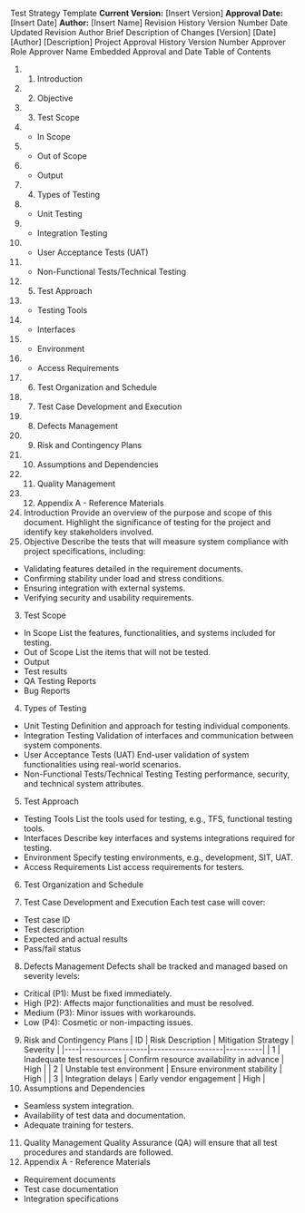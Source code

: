 Test Strategy Template
**Current Version:** [Insert Version]
**Approval Date:** [Insert Date]
**Author:** [Insert Name]
Revision History
Version Number	Date Updated	Revision Author	Brief Description of Changes
[Version]	[Date]	[Author]	[Description]
Project Approval History
Version Number	Approver Role	Approver Name	Embedded Approval and Date
Table of Contents
1.	1. Introduction
2.	2. Objective
3.	3. Test Scope
4.	- In Scope
5.	- Out of Scope
6.	- Output
7.	4. Types of Testing
8.	- Unit Testing
9.	- Integration Testing
10.	- User Acceptance Tests (UAT)
11.	- Non-Functional Tests/Technical Testing
12.	5. Test Approach
13.	- Testing Tools
14.	- Interfaces
15.	- Environment
16.	- Access Requirements
17.	6. Test Organization and Schedule
18.	7. Test Case Development and Execution
19.	8. Defects Management
20.	9. Risk and Contingency Plans
21.	10. Assumptions and Dependencies
22.	11. Quality Management
23.	12. Appendix A - Reference Materials
1. Introduction
Provide an overview of the purpose and scope of this document. Highlight the significance of testing for the project and identify key stakeholders involved.
2. Objective
Describe the tests that will measure system compliance with project specifications, including:
- Validating features detailed in the requirement documents.
- Confirming stability under load and stress conditions.
- Ensuring integration with external systems.
- Verifying security and usability requirements.
3. Test Scope

- In Scope
List the features, functionalities, and systems included for testing.
- Out of Scope
List the items that will not be tested.
- Output
- Test results
- QA Testing Reports
- Bug Reports
4. Types of Testing

- Unit Testing
Definition and approach for testing individual components.
- Integration Testing
Validation of interfaces and communication between system components.
- User Acceptance Tests (UAT)
End-user validation of system functionalities using real-world scenarios.
- Non-Functional Tests/Technical Testing
Testing performance, security, and technical system attributes.
5. Test Approach

- Testing Tools
List the tools used for testing, e.g., TFS, functional testing tools.
- Interfaces
Describe key interfaces and systems integrations required for testing.
- Environment
Specify testing environments, e.g., development, SIT, UAT.
- Access Requirements
List access requirements for testers.
6. Test Organization and Schedule

7. Test Case Development and Execution
Each test case will cover:
- Test case ID
- Test description
- Expected and actual results
- Pass/fail status
8. Defects Management
Defects shall be tracked and managed based on severity levels:
- Critical (P1): Must be fixed immediately.
- High (P2): Affects major functionalities and must be resolved.
- Medium (P3): Minor issues with workarounds.
- Low (P4): Cosmetic or non-impacting issues.
9. Risk and Contingency Plans
| ID | Risk Description | Mitigation Strategy | Severity |
|----|------------------|--------------------|----------|
| 1  | Inadequate test resources | Confirm resource availability in advance | High |
| 2  | Unstable test environment | Ensure environment stability | High |
| 3  | Integration delays | Early vendor engagement | High |
10. Assumptions and Dependencies
- Seamless system integration.
- Availability of test data and documentation.
- Adequate training for testers.
11. Quality Management
Quality Assurance (QA) will ensure that all test procedures and standards are followed.
12. Appendix A - Reference Materials
- Requirement documents
- Test case documentation
- Integration specifications
